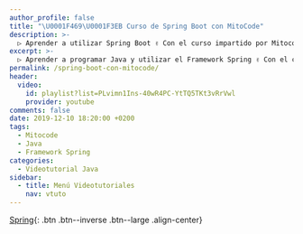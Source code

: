 ```yaml
---
author_profile: false
title: "\U0001F469‍\U0001F3EB Curso de Spring Boot con MitoCode"
description: >-
  ▷ Aprender a utilizar Spring Boot ✌️ Con el curso impartido por Mitocode ⭐️
excerpt: >-
  ▷ Aprender a programar Java y utilizar el Framework Spring ✌️ Con el curso impartido por Mitocode ⭐️
permalink: /spring-boot-con-mitocode/
header:
  video:
    id: playlist?list=PLvimn1Ins-40wR4PC-YtTQ5TKt3vRrVwl
    provider: youtube
comments: false
date: 2019-12-10 18:20:00 +0200
tags:
  - Mitocode
  - Java
  - Framework Spring
categories:
  - Videotutorial Java
sidebar:
  - title: Menú Videotutoriales
    nav: vtuto
---
```


[Spring](/cursos-tecnologia/#spring){: .btn .btn--inverse .btn--large .align-center}
